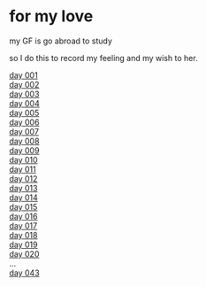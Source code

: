 # for my love
my GF is go abroad to study  

so I do this to record my feeling and my wish to her.  

[day 001](docs/issue001.md)  
[day 002](docs/issue002.md)  
[day 003](docs/issue003.md)  
[day 004](docs/issue004.md)  
[day 005](docs/issue005.md)  
[day 006](docs/issue006.md)  
[day 007](docs/issue007.md)  
[day 008](docs/issue008.md)  
[day 009](docs/issue009.md)  
[day 010](docs/issue010.md)  
[day 011](docs/issue011.md)  
[day 012](docs/issue012.md)  
[day 013](docs/issue013.md)  
[day 014](docs/issue014.md)  
[day 015](docs/issue015.md)  
[day 016](docs/issue016.md)  
[day 017](docs/issue017.md)  
[day 018](docs/issue018.md)  
[day 019](docs/issue019.md)  
[day 020](docs/issue020.md)  
...  
[day 043](docs/issue043.md) 
